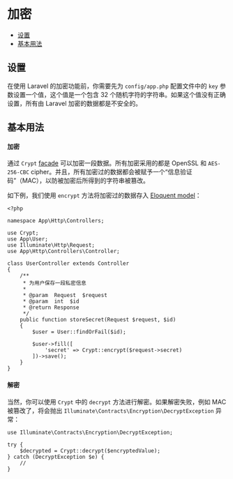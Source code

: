 # 加密

- [设置](#configuration)
- [基本用法](#basic-usage)

<a name="configuration"></a>
## 设置

在使用 Laravel 的加密功能前，你需要先为 `config/app.php` 配置文件中的 `key` 参数设置一个值，这个值是一个包含 32 个随机字符的字符串。如果这个值没有正确设置，所有由 Laravel 加密的数据都是不安全的。

<a name="basic-usage"></a>
## 基本用法

#### 加密

通过 `Crypt` [facade](/docs/{{version}}/facades) 可以加密一段数据。所有加密采用的都是 OpenSSL 和 `AES-256-CBC` cipher。并且，所有加密过的数据都会被赋予一个“信息验证码”（MAC），以防被加密后所得到的字符串被篡改。

如下例，我们使用 `encrypt` 方法将加密过的数据存入 [Eloquent model](/docs/{{version}}/eloquent)：

	<?php

	namespace App\Http\Controllers;

	use Crypt;
	use App\User;
	use Illuminate\Http\Request;
	use App\Http\Controllers\Controller;

	class UserController extends Controller
	{
		/**
		 * 为用户保存一段私密信息
		 *
		 * @param  Request  $request
		 * @param  int  $id
		 * @return Response
		 */
		public function storeSecret(Request $request, $id)
		{
			$user = User::findOrFail($id);

			$user->fill([
				'secret' => Crypt::encrypt($request->secret)
			])->save();
		}
	}

#### 解密

当然，你可以使用 `Crypt` 中的 `decrypt` 方法进行解密。如果解密失败，例如 MAC 被篡改了，将会抛出 `Illuminate\Contracts\Encryption\DecryptException` 异常：

	use Illuminate\Contracts\Encryption\DecryptException;

	try {
		$decrypted = Crypt::decrypt($encryptedValue);
	} catch (DecryptException $e) {
		//
	}
